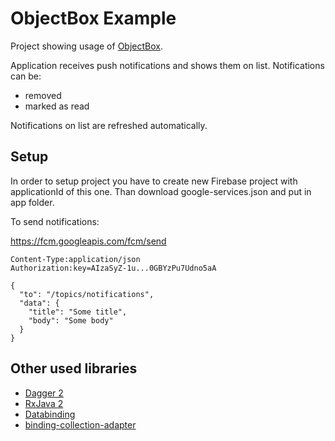 # ObjectBox Example

Project showing usage of [ObjectBox](http://greenrobot.org/objectbox/).

Application receives push notifications and shows them on list. Notifications can be:
- removed
- marked as read

Notifications on list are refreshed automatically. 

## Setup

In order to setup project you have to create new Firebase project with applicationId of this one.
Than download google-services.json and put in app folder.

To send notifications:

https://fcm.googleapis.com/fcm/send
```
Content-Type:application/json
Authorization:key=AIzaSyZ-1u...0GBYzPu7Udno5aA

{
  "to": "/topics/notifications",
  "data": {
    "title": "Some title",
    "body": "Some body"
  }
}
```

## Other used libraries

- [Dagger 2](http://google.github.io/dagger/)
- [RxJava 2](https://github.com/ReactiveX/RxJava)
- [Databinding](https://developer.android.com/topic/libraries/data-binding/index.html)
- [binding-collection-adapter](https://github.com/evant/binding-collection-adapter)
